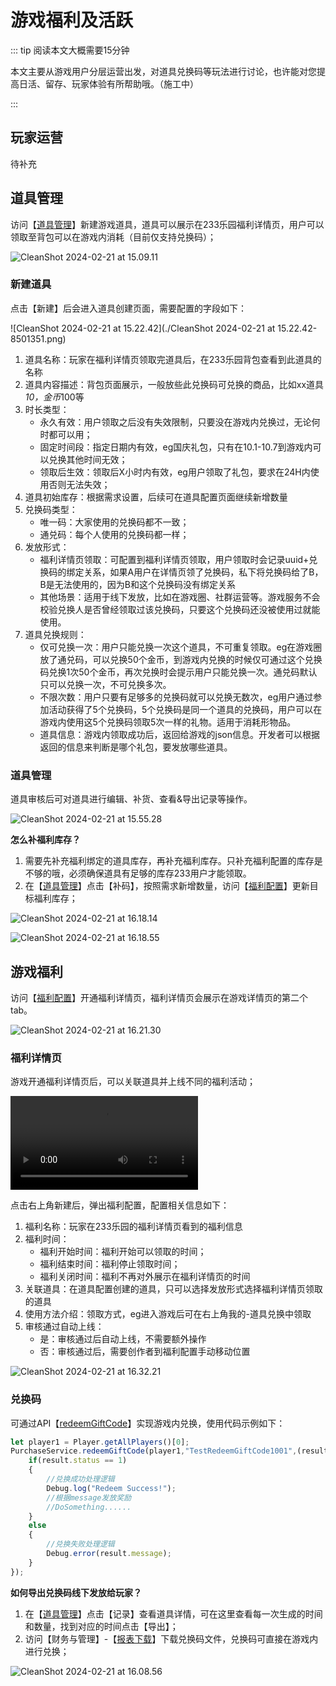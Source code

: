 # 游戏福利及活跃

::: tip 阅读本文大概需要15分钟

本文主要从游戏用户分层运营出发，对道具兑换码等玩法进行讨论，也许能对您提高日活、留存、玩家体验有所帮助哦。（施工中）

::: 

## 玩家运营

待补充

## 道具管理

访问【[道具管理](https://portal.ark.online/#/admin/prop-list)】新建游戏道具，道具可以展示在233乐园福利详情页，用户可以领取至背包可以在游戏内消耗（目前仅支持兑换码）；

![CleanShot 2024-02-21 at 15.09.11](https://arkimg.ark.online/CleanShot%202024-02-21%20at%2015.09.11.png)

### 新建道具

点击【新建】后会进入道具创建页面，需要配置的字段如下：

![CleanShot 2024-02-21 at 15.22.42](./CleanShot 2024-02-21 at 15.22.42-8501351.png)

1. 道具名称：玩家在福利详情页领取完道具后，在233乐园背包查看到此道具的名称
2. 道具内容描述：背包页面展示，一般放些此兑换码可兑换的商品，比如xx道具*10，金币*100等
3. 时长类型：
   - 永久有效：用户领取之后没有失效限制，只要没在游戏内兑换过，无论何时都可以用；
   - 固定时间段：指定日期内有效，eg国庆礼包，只有在10.1-10.7到游戏内可以兑换其他时间无效；
   - 领取后生效：领取后X小时内有效，eg用户领取了礼包，要求在24H内使用否则无法失效；
4. 道具初始库存：根据需求设置，后续可在道具配置页面继续新增数量
5. 兑换码类型：
   - 唯一码：大家使用的兑换码都不一致；
   - 通兑码：每个人使用的兑换码都一样；
6. 发放形式：
   - 福利详情页领取：可配置到福利详情页领取，用户领取时会记录uuid+兑换码的绑定关系，如果A用户在详情页领了兑换码，私下将兑换码给了B，B是无法使用的，因为B和这个兑换码没有绑定关系
   - 其他场景：适用于线下发放，比如在游戏圈、社群运营等。游戏服务不会校验兑换人是否曾经领取过该兑换码，只要这个兑换码还没被使用过就能使用。
7. 道具兑换规则：
   - 仅可兑换一次：用户只能兑换一次这个道具，不可重复领取。eg在游戏圈放了通兑码，可以兑换50个金币，到游戏内兑换的时候仅可通过这个兑换码兑换1次50个金币，再次兑换时会提示用户只能兑换一次。通兑码默认只可以兑换一次，不可兑换多次。
   - 不限次数：用户只要有足够多的兑换码就可以兑换无数次，eg用户通过参加活动获得了5个兑换码，5个兑换码是同一个道具的兑换码，用户可以在游戏内使用这5个兑换码领取5次一样的礼物。适用于消耗形物品。
   - 道具信息：游戏内领取成功后，返回给游戏的json信息。开发者可以根据返回的信息来判断是哪个礼包，要发放哪些道具。

### 道具管理

道具审核后可对道具进行编辑、补货、查看&导出记录等操作。

![CleanShot 2024-02-21 at 15.55.28](https://arkimg.ark.online/CleanShot%202024-02-21%20at%2015.55.28.png)

**怎么补福利库存？**

1. 需要先补充福利绑定的道具库存，再补充福利库存。只补充福利配置的库存是不够的哦，必须确保道具有足够的库存233用户才能领取。
2. 在【[道具管理](https://portal.ark.online/#/admin/prop-list)】点击【补码】，按照需求新增数量，访问【[福利配置](https://portal.ark.online/#/admin/welfare-config)】更新目标福利库存；

![CleanShot 2024-02-21 at 16.18.14](https://arkimg.ark.online/CleanShot%202024-02-21%20at%2016.18.14.png)

![CleanShot 2024-02-21 at 16.18.55](https://arkimg.ark.online/CleanShot%202024-02-21%20at%2016.18.55.png)

## 游戏福利

访问【[福利配置](https://portal.ark.online/#/admin/welfare-config)】开通福利详情页，福利详情页会展示在游戏详情页的第二个tab。

![CleanShot 2024-02-21 at 16.21.30](https://arkimg.ark.online/CleanShot%202024-02-21%20at%2016.21.30.png)

### 福利详情页

游戏开通福利详情页后，可以关联道具并上线不同的福利活动；

<video controls src="https://cdn.233xyx.com/online/bZH4nMRyK8df1708504021721.mp4"></video>

点击右上角新建后，弹出福利配置，配置相关信息如下：

1. 福利名称：玩家在233乐园的福利详情页看到的福利信息
2. 福利时间：
   - 福利开始时间：福利开始可以领取的时间；
   - 福利结束时间：福利停止领取时间；
   - 福利关闭时间：福利不再对外展示在福利详情页的时间
3. 关联道具：在道具配置创建的道具，只可以选择发放形式选择福利详情页领取的道具
4. 使用方法介绍：领取方式，eg进入游戏后可在右上角我的-道具兑换中领取
5. 审核通过自动上线：
   - 是：审核通过后自动上线，不需要额外操作
   - 否：审核通过后，需要创作者到福利配置手动移动位置

![CleanShot 2024-02-21 at 16.32.21](https://arkimg.ark.online/CleanShot%202024-02-21%20at%2016.32.21.png)

### 兑换码

可通过API【[redeemGiftCode](https://api-docs.ark.online/classes/mw.PurchaseService.html#redeemgiftcode)】实现游戏内兑换，使用代码示例如下：

```ts
let player1 = Player.getAllPlayers()[0];
PurchaseService.redeemGiftCode(player1,"TestRedeemGiftCode1001",(result)=>{
    if(result.status == 1)
    {
        //兑换成功处理逻辑
        Debug.log("Redeem Success!");
        //根据message发放奖励
        //DoSomething......
    }
    else
    {
        //兑换失败处理逻辑
        Debug.error(result.message);
    }
});
```

**如何导出兑换码线下发放给玩家？**

1. 在【[道具管理](https://portal.ark.online/#/admin/prop-list)】点击【记录】查看道具详情，可在这里查看每一次生成的时间和数量，找到对应的时间点击【导出】；
2. 访问【财务与管理】-【[报表下载](https://portal.ark.online/#/admin/export-list)】下载兑换码文件，兑换码可直接在游戏内进行兑换；

![CleanShot 2024-02-21 at 16.08.56](https://arkimg.ark.online/CleanShot%202024-02-21%20at%2016.08.56.png)

